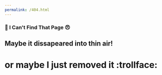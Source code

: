 ```yaml
---
permalink: /404.html
---
```

### 🤔 I Can't Find That Page :angry:
## Maybe it dissapeared into thin air!
# or maybe I just removed it :trollface:
